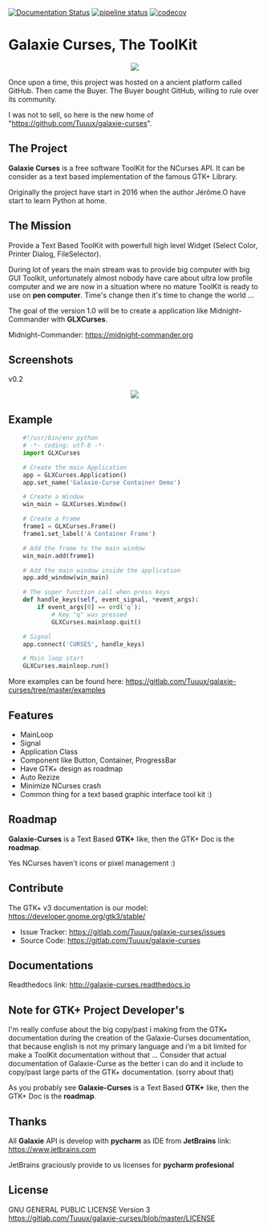 [![Documentation Status](https://readthedocs.org/projects/galaxie-curses/badge/?version=latest)](http://galaxie-curses.readthedocs.io/?badge=latest)
[![pipeline status](https://gitlab.com/Tuuux/galaxie-curses/badges/master/pipeline.svg)](https://gitlab.com/Tuuux/galaxie-curses/commits/master)
[![codecov](https://codecov.io/gl/Tuuux/galaxie-curses/branch/master/graph/badge.svg)](https://codecov.io/gl/Tuuux/galaxie-curses)

Galaxie Curses, The ToolKit
===========================
<div style="text-align:center"><img src ="https://gitlab.com/Tuuux/galaxie-curses/raw/master/docs/source/images/logo_galaxie.png" /></div>

Once upon a time, this project was hosted on a ancient platform called GitHub. Then came the Buyer.
The Buyer bought GitHub, willing to rule over its community.

I was not to sell, so here is the new home of "https://github.com/Tuuux/galaxie-curses".

The Project
-----------
**Galaxie Curses** is a free software ToolKit for the NCurses API.
It can be consider as a text based implementation of the famous GTK+ Library.

Originally the project have start in 2016 when the author Jérôme.O have start to learn Python at home.

The Mission
-----------
Provide a Text Based ToolKit with powerfull high level Widget (Select Color, Printer Dialog, FileSelector).

During lot of years the main stream was to provide big computer with big GUI Toolkit,
unfortunately almost nobody have care about ultra low profile computer and we are now in a situation where no mature
ToolKit is ready to use on **pen computer**. Time's change then it's time to change the world ...

The goal of the version 1.0 will be to create a application like Midnight-Commander with **GLXCurses**.

Midnight-Commander: https://midnight-commander.org

Screenshots
-----------
v0.2
<p align="center">
<img src="https://gitlab.com/Tuuux/galaxie-curses/raw/master/docs/source/images/screen_01.png">
</p>

Example
-------

```python
    #!/usr/bin/env python
    # -*- coding: utf-8 -*-
    import GLXCurses

    # Create the main Application
    app = GLXCurses.Application()
    app.set_name('Galaxie-Curse Container Demo')

    # Create a Window
    win_main = GLXCurses.Window()

    # Create a Frame
    frame1 = GLXCurses.Frame()
    frame1.set_label('A Container Frame')

    # Add the frame to the main window
    win_main.add(frame1)

    # Add the main window inside the application
    app.add_window(win_main)

    # The super function call when press keys
    def handle_keys(self, event_signal, *event_args):
        if event_args[0] == ord('q'):
            # Key "q" was pressed
            GLXCurses.mainloop.quit()

    # Signal
    app.connect('CURSES', handle_keys)

    # Main loop start
    GLXCurses.mainloop.run()
```
More examples can be found here: https://gitlab.com/Tuuux/galaxie-curses/tree/master/examples

Features
--------
* MainLoop
* Signal
* Application Class
* Component like Button, Container, ProgressBar
* Have GTK+ design as roadmap
* Auto Rezize
* Minimize NCurses crash
* Common thing for a text based graphic interface tool kit :)

Roadmap
-------
**Galaxie-Curses** is a Text Based **GTK+** like, then the GTK+ Doc is the **roadmap**.

Yes NCurses haven't icons or pixel management :)

Contribute
----------
The GTK+ v3 documentation is our model: https://developer.gnome.org/gtk3/stable/

- Issue Tracker: https://gitlab.com/Tuuux/galaxie-curses/issues
- Source Code: https://gitlab.com/Tuuux/galaxie-curses

Documentations
--------------
Readthedocs link: http://galaxie-curses.readthedocs.io

Note for GTK+ Project Developer's
---------------------------------
I'm really confuse about the big copy/past i making from the GTK+ documentation during the creation of
the Galaxie-Curses documentation, that because english is not my primary language and i'm a bit limited for make a
ToolKit documentation without that ...
Consider that actual documentation of Galaxie-Curse as the better i can do and it
include to copy/past large parts of the GTK+ documentation. (sorry about that)

As you probably see **Galaxie-Curses** is a Text Based **GTK+** like, then the GTK+ Doc is the **roadmap**.

Thanks
------
All **Galaxie** API is develop with **pycharm** as IDE from **JetBrains** 
link: https://www.jetbrains.com

JetBrains graciously provide to us licenses for **pycharm profesional**

License
-------
GNU GENERAL PUBLIC LICENSE Version 3
https://gitlab.com/Tuuux/galaxie-curses/blob/master/LICENSE